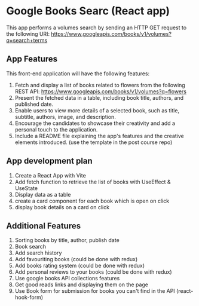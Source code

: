 # Google Books Searc (React app)

This app performs a volumes search by sending an HTTP GET request to the following URI:
https://www.googleapis.com/books/v1/volumes?q=search+terms


## App Features
This front-end application will have the following features:
1. Fetch and display a list of books related to flowers from the following REST API: https://www.googleapis.com/books/v1/volumes?q=flowers
2. Present the fetched data in a table, including book title, authors, and published date.
3. Enable users to view more details of a selected book, such as title, subtitle, authors, image, and description.
4. Encourage the candidates to showcase their creativity and add a personal touch to the application.
5. Include a README file explaining the app's features and the creative elements introduced. (use the template in the post course repo)

## App development plan
1. Create a React App with Vite
2. Add fetch function to retrieve the list of books with UseEffect & UseState
3. Display data as a table
4. create a card component for each book which is open on click
5. display book details on a card on click

## Additional Features 
1. Sorting books by title, author, publish date
2. Book search
3. Add search history
4. Add favouriting books (could be done with redux)
5. Add books rating system (could be done with redux)
6. Add personal reviews to your books (could be done with redux)
7. Use google books API collections features
8. Get good reads links and displaying them on the page
9. Use Book form for submission for books you can't find in the API (react-hook-form)
